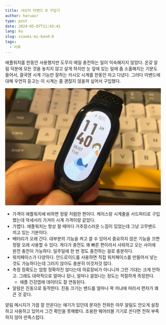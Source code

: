 ```yaml
---
title: 샤오미 미밴드 8 구입기
author: haruair
type: post
date: 2024-05-07T11:43:41
lang: ko
slug: xiaomi-mi-band-8
tags:
  - 리뷰
---
```


애플워치를 한동안 사용했지만 도무지 매일 충전하는 일이 익숙해지지 않았다. 온갖
알림 덕분에 모든 것을 놓치지 않고 살게 하지만 눈 앞에 있는 일에 좀 소홀해지는
기분도 들어서, 결국엔 시계 기능만 잘하는 카시오 시계를 한동안 차고 다녔다.
그러다 미밴드에 대해 우연히 듣고는 이 시계는 좀 괜찮지 않을까 싶어서 구입했다.

![워치페이스 진짜 다양하다](./miband8.jpg)

- 가격이 애플워치에 비하면 정말 저렴한 편이다. 케이스랑 시계줄을 서드파티로
  구입했는데 악세서리 가겨이 시계 가격이랑 같았다.
- 가볍다. 애플워치는 항상 찰 때마다 거추장스러운 느낌이 있었는데 그냥 고무밴드
  끼고 있는 기분이다.
- 배터리가 오래 간다. 대부분의 기능을 켜고 끌 수 있어서 중요하지 않은 기능을
  끄면 정말 오래 사용할 수 있다. 게다가 충전도 꽤 빠른 편이라서 샤워하고 오는
  사이에 완전 충전이 가능하다. 일주일에 한 번 정도 충전하는 걸로 충분하다.
- 워치페이스가 다양하다. 안드로이드를 사용하면 직접 워치페이스를 만들어서 넣는
  것도 가능하다는데 그러지 않아도 충분히 이것저것 많다.
- 측정 정확도는 엄청 정확하진 않다는데 의료장비가 아니니까 그런 기대는 크게
  안하고. 그래도 대략적으로 얼마나 잤나, 얼마나 걸었나는 정도는 적절하게
  측정한다.
  - 애플 건강앱에 데이터도 잘 연동된다.
- 알람은 진동으로 동작한다. 진동 크기는 밴드를 얼마나 꽉 끼냐에 따라서 편차가 꽤
  큰 것 같다.

알림 메시지가 가끔 잘 안온다는 얘기가 있던데 문자든 전화든 아무 알림도 안오게
설정하고 사용하고 있어서 그건 확인을 못해봤다. 조용한 웨어러블 기기로 쓴다면 전혀
부족하지 않아 만족스럽다.


